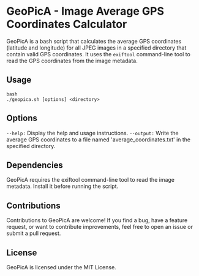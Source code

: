 # GeoPicA - Image Average GPS Coordinates Calculator

GeoPicA is a bash script that calculates the average GPS coordinates (latitude and longitude) for all JPEG images in a specified directory that contain valid GPS coordinates. It uses the `exiftool` command-line tool to read the GPS coordinates from the image metadata.

## Usage

```
bash
./geopica.sh [options] <directory>
```

## Options
`--help:` Display the help and usage instructions.
`--output:` Write the average GPS coordinates to a file named 'average_coordinates.txt' in the specified directory.

## Dependencies
GeoPicA requires the exiftool command-line tool to read the image metadata. Install it before running the script.

## Contributions
Contributions to GeoPicA are welcome! If you find a bug, have a feature request, or want to contribute improvements, feel free to open an issue or submit a pull request.

## License
GeoPicA is licensed under the MIT License.

